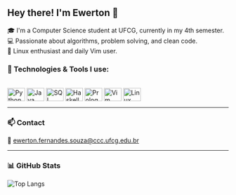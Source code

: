 ## Hey there! I'm Ewerton 👋

🎓 I'm a Computer Science student at UFCG, currently in my 4th semester.  
💻 Passionate about algorithms, problem solving, and clean code.  
🐧 Linux enthusiast and daily Vim user.

### 🧠 Technologies & Tools I use:

<div style="display: inline_block"><br>
  <img align="center" alt="Python" height="30" width="40" src="https://cdn.jsdelivr.net/gh/devicons/devicon/icons/python/python-original.svg">
  <img align="center" alt="Java" height="30" width="40" src="https://cdn.jsdelivr.net/gh/devicons/devicon/icons/java/java-original.svg">
  <img align="center" alt="SQL" height="30" width="40" src="https://cdn.jsdelivr.net/gh/devicons/devicon/icons/mysql/mysql-original.svg">
  <img align="center" alt="Haskell" height="30" width="40" src="https://cdn.jsdelivr.net/gh/devicons/devicon/icons/haskell/haskell-original.svg">
  <img align="center" alt="Prolog" height="30" width="40" src="https://upload.wikimedia.org/wikipedia/commons/8/87/SWI_Prolog_logo.png">
  <img align="center" alt="Vim" height="30" width="40" src="https://cdn.jsdelivr.net/gh/devicons/devicon/icons/vim/vim-original.svg">
  <img align="center" alt="Linux" height="30" width="40" src="https://cdn.jsdelivr.net/gh/devicons/devicon/icons/linux/linux-original.svg">
</div>

---

### 📫 Contact

📧 ewerton.fernandes.souza@ccc.ufcg.edu.br

---

### 📊 GitHub Stats

![Top Langs](https://github-readme-stats.vercel.app/api/top-langs/?username=ewerrrton&layout=compact&theme=tokyonight)
